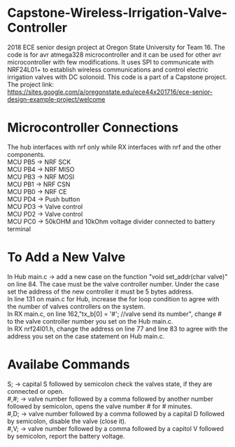 # Capstone-Wireless-Irrigation-Valve-Controller
2018 ECE senior design project at Oregon State University for Team 16. 
The code is for avr atmega328 microcontroller and it can be used for other avr microcontroller with few modifications. It uses SPI to communicate with NRF24L01+ to establish wireless communications and control electric irrigation valves with DC solonoid. This code is a part of a Capstone project. The project link: https://sites.google.com/a/oregonstate.edu/ece44x201716/ece-senior-design-example-project/welcome
# Microcontroller Connections
The hub interfaces with nrf only while RX interfaces with nrf and the other components.<br />
MCU PB5 -> NRF SCK<br />
MCU PB4 -> NRF MISO<br />
MCU PB3 -> NRF MOSI<br />
MCU PB1 -> NRF CSN<br />
MCU PB0 -> NRF CE<br />
MCU PD4 -> Push button <br />
MCU PD3 -> Valve control<br />
MCU PD2 -> Valve control<br />
MCU PC0 -> 50kOHM and 10kOhm voltage divider connected to battery terminal
# To Add a New Valve
In Hub main.c -> add a new case on the function "void set_addr(char valve)" on line 84. The case must be the valve controller number. Under the case set the address of the new controller it must be 5 bytes address.<br /> 
In line 131 on main.c for Hub, increase the for loop condition to agree with the number of valves controllers on the system.<br /> 
In RX main.c, on line 162,"tx_b[0] = '#';  //valve send its number", change # to the valve controller number you set on the Hub main.c.<br /> 
In RX nrf24l01.h, change the address on line 77 and line  83 to agree with the address you set on the case statement on Hub main.c.<br /> 
# Availabe Commands
S; -> capital S followed by semicolon check the valves state, if they are connected or open.<br />
#,#; -> valve number followed by a comma followed by another number followed by semicolon, opens the valve number # for # minutes.<br />
#,D; -> valve number followed by a comma followed by a capital D followed by semicolon, disable the valve (close it).<br />
#,V; -> valve number followed by a comma followed by a capitol V followed by semicolon, report the battery voltage.<br />

